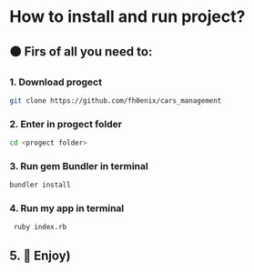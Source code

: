 # How to install and run project?

## 🟠 Firs of all you need to:

### 1. Download progect

```bash
git clone https://github.com/fh0enix/cars_management
```

### 2. Enter in progect folder

```bash
cd <progect folder>
```

### 3. Run gem Bundler  in terminal

```bash
bundler install
```

### 4. Run my app in terminal

```bash
 ruby index.rb
```

## 5. 🧡 Enjoy)
